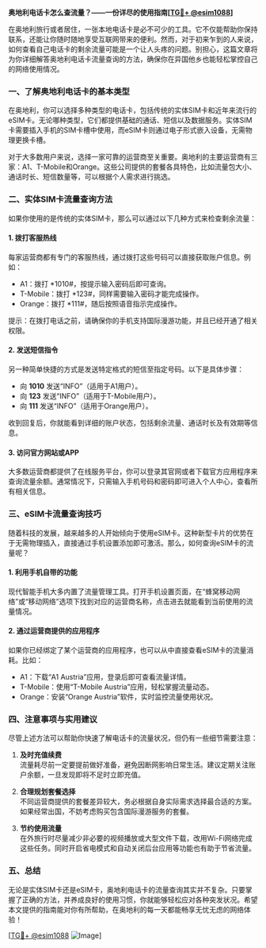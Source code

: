 **奥地利电话卡怎么查流量？——一份详尽的使用指南[[TG💪+ @esim1088](https://t.me/s/esim1088)]**

在奥地利旅行或者居住，一张本地电话卡是必不可少的工具。它不仅能帮助你保持联系，还能让你随时随地享受互联网带来的便利。然而，对于初来乍到的人来说，如何查看自己电话卡的剩余流量可能是一个让人头疼的问题。别担心，这篇文章将为你详细解答奥地利电话卡流量查询的方法，确保你在异国他乡也能轻松掌控自己的网络使用情况。

### 一、了解奥地利电话卡的基本类型

在奥地利，你可以选择多种类型的电话卡，包括传统的实体SIM卡和近年来流行的eSIM卡。无论哪种类型，它们都提供基础的通话、短信以及数据服务。实体SIM卡需要插入手机的SIM卡槽中使用，而eSIM卡则通过电子形式嵌入设备，无需物理更换卡槽。

对于大多数用户来说，选择一家可靠的运营商至关重要。奥地利的主要运营商有三家：A1、T-Mobile和Orange。这些公司提供的套餐各具特色，比如流量包大小、通话时长、短信数量等，可以根据个人需求进行挑选。

### 二、实体SIM卡流量查询方法

如果你使用的是传统的实体SIM卡，那么可以通过以下几种方式来检查剩余流量：

#### 1. **拨打客服热线**
   每家运营商都有专门的客服热线，通过拨打这些号码可以直接获取账户信息。例如：
   - A1：拨打 *1010#，按提示输入密码后即可查询。
   - T-Mobile：拨打 *123#，同样需要输入密码才能完成操作。
   - Orange：拨打 *111#，随后按照语音指示完成操作。

   提示：在拨打电话之前，请确保你的手机支持国际漫游功能，并且已经开通了相关权限。

#### 2. **发送短信指令**
   另一种简单快捷的方式是发送特定格式的短信至指定号码。以下是具体步骤：
   - 向 **1010** 发送“INFO”（适用于A1用户）。
   - 向 **123** 发送“INFO”（适用于T-Mobile用户）。
   - 向 **111** 发送“INFO”（适用于Orange用户）。

   收到回复后，你就能看到详细的账户状态，包括剩余流量、通话时长及有效期等信息。

#### 3. **访问官方网站或APP**
   大多数运营商都提供了在线服务平台，你可以登录其官网或者下载官方应用程序来查询流量余额。通常情况下，只需输入手机号码和密码即可进入个人中心，查看所有相关信息。

### 三、eSIM卡流量查询技巧

随着科技的发展，越来越多的人开始倾向于使用eSIM卡。这种新型卡片的优势在于无需物理插入，直接通过手机设置添加即可激活。那么，如何查询eSIM卡的流量呢？

#### 1. **利用手机自带的功能**
   现代智能手机大多内置了流量管理工具。打开手机设置页面，在“蜂窝移动网络”或“移动网络”选项下找到对应的运营商名称，点击进去就能看到当前使用的流量情况。

#### 2. **通过运营商提供的应用程序**
   如果你已经绑定了某个运营商的应用程序，也可以从中直接查看eSIM卡的流量消耗。比如：
   - A1：下载“A1 Austria”应用，登录后即可查看流量详情。
   - T-Mobile：使用“T-Mobile Austria”应用，轻松掌握流量动态。
   - Orange：安装“Orange Austria”软件，实时监控流量使用状况。

### 四、注意事项与实用建议

尽管上述方法可以帮助你快速了解电话卡的流量状况，但仍有一些细节需要注意：

1. **及时充值续费**  
   流量耗尽前一定要提前做好准备，避免因断网影响日常生活。建议定期关注账户余额，一旦发现即将不足时立即充值。

2. **合理规划套餐选择**  
   不同运营商提供的套餐差异较大，务必根据自身实际需求选择最合适的方案。如果经常出国，不妨考虑购买包含国际漫游服务的套餐。

3. **节约使用流量**  
   在外旅行时尽量减少非必要的视频播放或大型文件下载，改用Wi-Fi网络完成这些任务。同时开启省电模式和自动关闭后台应用等功能也有助于节省流量。

### 五、总结

无论是实体SIM卡还是eSIM卡，奥地利电话卡的流量查询其实并不复杂。只要掌握了正确的方法，并养成良好的使用习惯，你就能够轻松应对各种突发状况。希望本文提供的指南能对你有所帮助，在奥地利的每一天都能畅享无忧无虑的网络体验！

[[TG💪+ @esim1088](https://t.me/s/esim1088) ![Image](https://i.postimg.cc/4NQfJmqS/Snipaste-2025-05-13-00-14-12.png)]